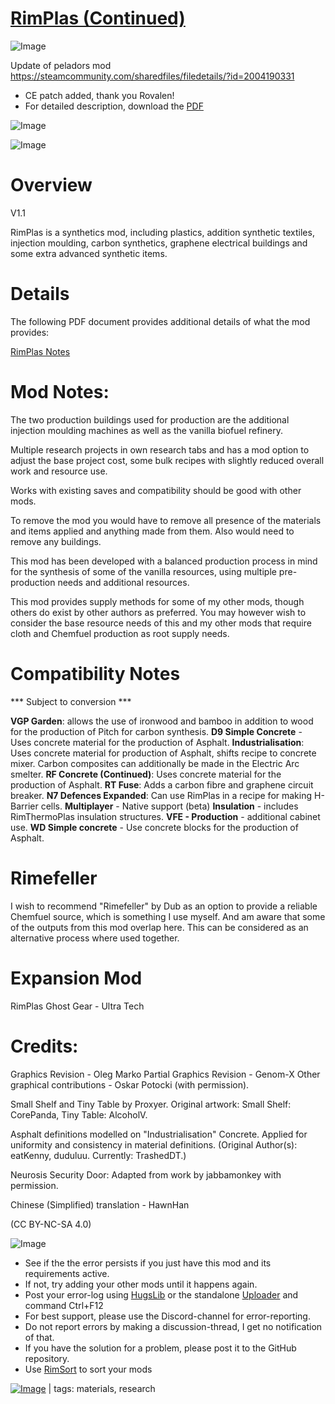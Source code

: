 # [RimPlas (Continued)](https://steamcommunity.com/sharedfiles/filedetails/?id=2194993727)

![Image](https://i.imgur.com/buuPQel.png)

Update of peladors mod
https://steamcommunity.com/sharedfiles/filedetails/?id=2004190331

- CE patch added, thank you Rovalen!
- For detailed description, download the [PDF](https://github.com/emipa606/RimPlas/raw/main/Source/RimPlasNotes.pdf)

![Image](https://i.imgur.com/pufA0kM.png)
	
![Image](https://i.imgur.com/Z4GOv8H.png)

# Overview
 V1.1

RimPlas is a synthetics mod, including plastics, addition synthetic textiles, injection moulding, carbon synthetics, graphene electrical buildings and some extra advanced synthetic items.

# Details


The following PDF document provides additional details of what the mod provides:

[RimPlas Notes](https://1drv.ms/b/s!Au3GsmKyQkDYir5o5NeVaHADwS3CpQ?e=z9cqe1)


# Mod Notes:


The two production buildings used for production are the additional injection moulding machines as well as the vanilla biofuel refinery.

Multiple research projects in own research tabs and has a mod option to adjust the base project cost, some bulk recipes with slightly reduced overall work and resource use. 

Works with existing saves and compatibility should be good with other mods.

To remove the mod you would have to remove all presence of the materials and items applied and anything made from them. Also would need to remove any buildings.

This mod has been developed with a balanced production process in mind for the synthesis of some of the vanilla resources, using multiple pre-production needs and additional resources.

This mod provides supply methods for some of my other mods, though others do exist by other authors as preferred. You may however wish to consider the base resource needs of this and my other mods that require cloth and Chemfuel production as root supply needs.


# Compatibility Notes
 *** Subject to conversion ***

**VGP Garden**: allows the use of ironwood and bamboo in addition to wood for the production of Pitch for carbon synthesis.
**D9 Simple Concrete** - Uses concrete material for the production of Asphalt.
**Industrialisation**: Uses concrete material for production of Asphalt, shifts recipe to concrete mixer. Carbon composites can additionally be made in the Electric Arc smelter.
**RF Concrete (Continued)**: Uses concrete material for the production of Asphalt.
**RT Fuse**: Adds a carbon fibre and graphene circuit breaker.
**N7 Defences Expanded**: Can use RimPlas in a recipe for making H-Barrier cells.
**Multiplayer** - Native support (beta)
**Insulation** - includes RimThermoPlas insulation structures.
**VFE - Production** - additional cabinet use.
**WD Simple concrete** - Use concrete blocks for the production of Asphalt.

# Rimefeller


I wish to recommend "Rimefeller" by Dub as an option to provide a reliable Chemfuel source, which is something I use myself. And am aware that some of the outputs from this mod overlap here. This can be considered as an alternative process where used together.

# Expansion Mod


RimPlas Ghost Gear - Ultra Tech

# Credits:


Graphics Revision - Oleg Marko
Partial Graphics Revision - Genom-X
Other graphical contributions - Oskar Potocki (with permission).

Small Shelf and Tiny Table by Proxyer. Original artwork: Small Shelf: CorePanda, Tiny Table: AlcoholV.

Asphalt definitions modelled on "Industrialisation" Concrete. Applied for uniformity and consistency in material definitions. (Original Author(s): eatKenny, duduluu. Currently: TrashedDT.)

Neurosis Security Door: Adapted from work by jabbamonkey with permission.

Chinese (Simplified) translation - HawnHan

(CC BY-NC-SA 4.0)


![Image](https://i.imgur.com/PwoNOj4.png)



-  See if the the error persists if you just have this mod and its requirements active.
-  If not, try adding your other mods until it happens again.
-  Post your error-log using [HugsLib](https://steamcommunity.com/workshop/filedetails/?id=818773962) or the standalone [Uploader](https://steamcommunity.com/sharedfiles/filedetails/?id=2873415404) and command Ctrl+F12
-  For best support, please use the Discord-channel for error-reporting.
-  Do not report errors by making a discussion-thread, I get no notification of that.
-  If you have the solution for a problem, please post it to the GitHub repository.
-  Use [RimSort](https://github.com/RimSort/RimSort/releases/latest) to sort your mods

 

[![Image](https://img.shields.io/github/v/release/emipa606/RimPlas?label=latest%20version&style=plastic&color=9f1111&labelColor=black)](https://steamcommunity.com/sharedfiles/filedetails/changelog/2194993727) | tags:  materials,  research
